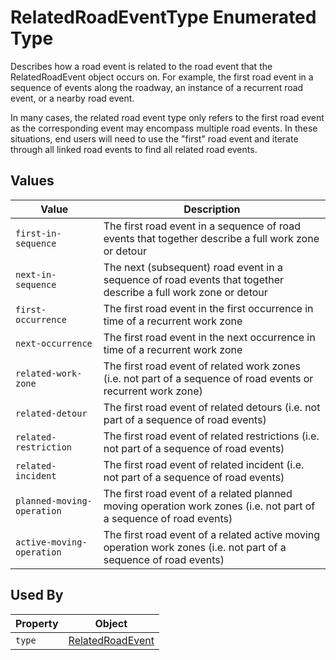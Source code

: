 # RelatedRoadEventType Enumerated Type
Describes how a road event is related to the road event that the RelatedRoadEvent object occurs on. For example, the first road event in a sequence of events along the roadway, an instance of a recurrent road event, or a nearby road event. 

In many cases, the related road event type only refers to the first road event as the corresponding event may encompass multiple road events.  In these situations, end users will need to use the "first" road event and iterate through all linked road events to find all related road events.

## Values
Value | Description
--- | ---
`first-in-sequence` | The first road event in a sequence of road events that together describe a full work zone or detour
`next-in-sequence` | The next (subsequent) road event in a sequence of road events that together describe a full work zone or detour
`first-occurrence` | The first road event in the first occurrence in time of a recurrent work zone
`next-occurrence` | The first road event in the next occurrence in time of a recurrent work zone
`related-work-zone` | The first road event of related work zones (i.e. not part of a sequence of road events or recurrent work zone)
`related-detour` | The first road event of related detours (i.e. not part of a sequence of road events)
`related-restriction` | The first road event of related restrictions (i.e. not part of a sequence of road events)
`related-incident` | The first road event of related incident (i.e. not part of a sequence of road events)
`planned-moving-operation` | The first road event of a related planned moving operation work zones (i.e. not part of a sequence of road events)
`active-moving-operation` | The first road event of a related active moving operation work zones (i.e. not part of a sequence of road events)

## Used By
Property | Object
--- | ---
`type` | [RelatedRoadEvent](/spec-content/objects/RelatedRoadEvent.md)
